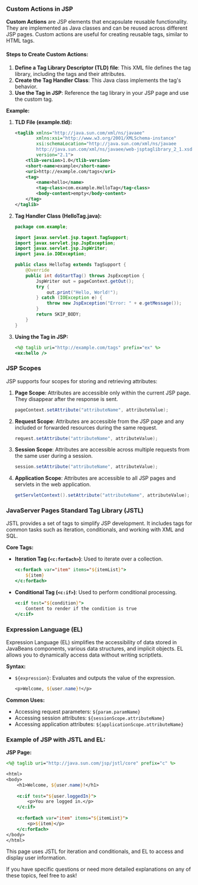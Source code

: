
### Custom Actions in JSP

**Custom Actions** are JSP elements that encapsulate reusable functionality. They are implemented as Java classes and can be reused across different JSP pages. Custom actions are useful for creating reusable tags, similar to HTML tags.

#### Steps to Create Custom Actions:
1. **Define a Tag Library Descriptor (TLD) file**: This XML file defines the tag library, including the tags and their attributes.
2. **Create the Tag Handler Class**: This Java class implements the tag's behavior.
3. **Use the Tag in JSP**: Reference the tag library in your JSP page and use the custom tag.

**Example:**

1. **TLD File (example.tld):**
   ```xml
   <taglib xmlns="http://java.sun.com/xml/ns/javaee" 
           xmlns:xsi="http://www.w3.org/2001/XMLSchema-instance" 
           xsi:schemaLocation="http://java.sun.com/xml/ns/javaee 
           http://java.sun.com/xml/ns/javaee/web-jsptaglibrary_2_1.xsd" 
           version="2.1">
       <tlib-version>1.0</tlib-version>
       <short-name>example</short-name>
       <uri>http://example.com/tags</uri>
       <tag>
           <name>hello</name>
           <tag-class>com.example.HelloTag</tag-class>
           <body-content>empty</body-content>
       </tag>
   </taglib>
   ```

2. **Tag Handler Class (HelloTag.java):**
   ```java
   package com.example;

   import javax.servlet.jsp.tagext.TagSupport;
   import javax.servlet.jsp.JspException;
   import javax.servlet.jsp.JspWriter;
   import java.io.IOException;

   public class HelloTag extends TagSupport {
       @Override
       public int doStartTag() throws JspException {
           JspWriter out = pageContext.getOut();
           try {
               out.print("Hello, World!");
           } catch (IOException e) {
               throw new JspException("Error: " + e.getMessage());
           }
           return SKIP_BODY;
       }
   }
   ```

3. **Using the Tag in JSP:**
   ```jsp
   <%@ taglib uri="http://example.com/tags" prefix="ex" %>
   <ex:hello />
   ```

### JSP Scopes

JSP supports four scopes for storing and retrieving attributes:

1. **Page Scope**: Attributes are accessible only within the current JSP page. They disappear after the response is sent.
   ```java
   pageContext.setAttribute("attributeName", attributeValue);
   ```

2. **Request Scope**: Attributes are accessible from the JSP page and any included or forwarded resources during the same request.
   ```java
   request.setAttribute("attributeName", attributeValue);
   ```

3. **Session Scope**: Attributes are accessible across multiple requests from the same user during a session.
   ```java
   session.setAttribute("attributeName", attributeValue);
   ```

4. **Application Scope**: Attributes are accessible to all JSP pages and servlets in the web application.
   ```java
   getServletContext().setAttribute("attributeName", attributeValue);
   ```

### JavaServer Pages Standard Tag Library (JSTL)

JSTL provides a set of tags to simplify JSP development. It includes tags for common tasks such as iteration, conditionals, and working with XML and SQL.

**Core Tags:**
- **Iteration Tag (`<c:forEach>`)**: Used to iterate over a collection.
   ```jsp
   <c:forEach var="item" items="${itemList}">
       ${item}
   </c:forEach>
   ```

- **Conditional Tag (`<c:if>`)**: Used to perform conditional processing.
   ```jsp
   <c:if test="${condition}">
       Content to render if the condition is true
   </c:if>
   ```

### Expression Language (EL)

Expression Language (EL) simplifies the accessibility of data stored in JavaBeans components, various data structures, and implicit objects. EL allows you to dynamically access data without writing scriptlets.

**Syntax:**
- `${expression}`: Evaluates and outputs the value of the expression.
   ```jsp
   <p>Welcome, ${user.name}!</p>
   ```

**Common Uses:**
- Accessing request parameters: `${param.paramName}`
- Accessing session attributes: `${sessionScope.attributeName}`
- Accessing application attributes: `${applicationScope.attributeName}`

### Example of JSP with JSTL and EL:

**JSP Page:**
```jsp
<%@ taglib uri="http://java.sun.com/jsp/jstl/core" prefix="c" %>

<html>
<body>
    <h1>Welcome, ${user.name}!</h1>
    
    <c:if test="${user.loggedIn}">
        <p>You are logged in.</p>
    </c:if>
    
    <c:forEach var="item" items="${itemList}">
        <p>${item}</p>
    </c:forEach>
</body>
</html>
```

This page uses JSTL for iteration and conditionals, and EL to access and display user information.

If you have specific questions or need more detailed explanations on any of these topics, feel free to ask!